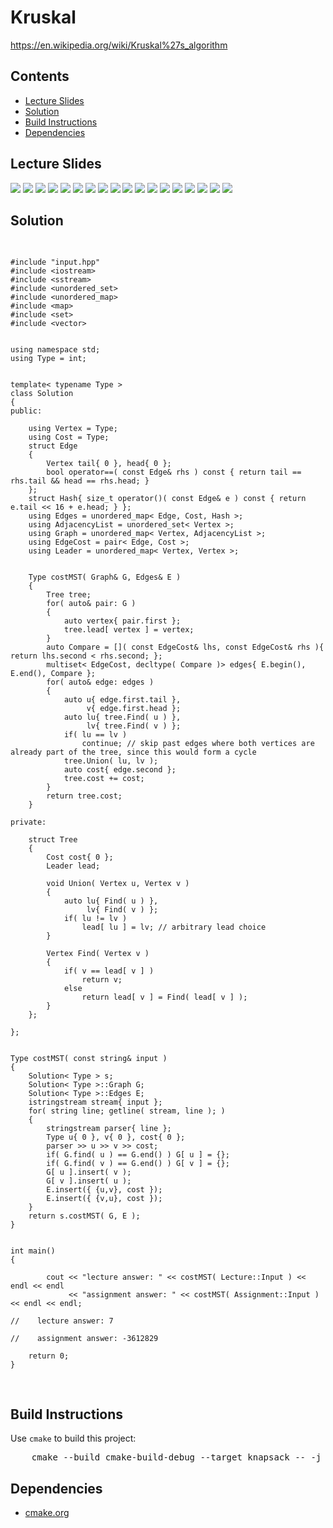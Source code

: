 <h1 id="Kruskal">Kruskal</h1>
<a href="https://en.wikipedia.org/wiki/Kruskal%27s_algorithm">https://en.wikipedia.org/wiki/Kruskal%27s_algorithm</a>
<h2>Contents</h2>
<ul>
  <li>
      <a href="#slides">Lecture Slides</a>
  </li>
  <li>
    <a href="#solution">Solution</a>
  </li>
  <li>
    <a href="#build">Build Instructions</a>
  </li>
  <li>
    <a href="#dependencies">Dependencies</a>
  </li>
</ul>

<h2 id="slides">Lecture Slides</h2>
<img src="https://github.com/claytonjwong/Algorithms-Stanford/blob/master/course3/kruskal_mst/documentation/kruskal_01.png" />
<img src="https://github.com/claytonjwong/Algorithms-Stanford/blob/master/course3/kruskal_mst/documentation/kruskal_02.png" />
<img src="https://github.com/claytonjwong/Algorithms-Stanford/blob/master/course3/kruskal_mst/documentation/kruskal_03.png" />
<img src="https://github.com/claytonjwong/Algorithms-Stanford/blob/master/course3/kruskal_mst/documentation/kruskal_04.png" />
<img src="https://github.com/claytonjwong/Algorithms-Stanford/blob/master/course3/kruskal_mst/documentation/kruskal_05.png" />
<img src="https://github.com/claytonjwong/Algorithms-Stanford/blob/master/course3/kruskal_mst/documentation/kruskal_06.png" />
<img src="https://github.com/claytonjwong/Algorithms-Stanford/blob/master/course3/kruskal_mst/documentation/kruskal_07.png" />
<img src="https://github.com/claytonjwong/Algorithms-Stanford/blob/master/course3/kruskal_mst/documentation/kruskal_08.png" />
<img src="https://github.com/claytonjwong/Algorithms-Stanford/blob/master/course3/kruskal_mst/documentation/kruskal_09.png" />
<img src="https://github.com/claytonjwong/Algorithms-Stanford/blob/master/course3/kruskal_mst/documentation/kruskal_10.png" />
<img src="https://github.com/claytonjwong/Algorithms-Stanford/blob/master/course3/kruskal_mst/documentation/kruskal_11.png" />
<img src="https://github.com/claytonjwong/Algorithms-Stanford/blob/master/course3/kruskal_mst/documentation/kruskal_12.png" />
<img src="https://github.com/claytonjwong/Algorithms-Stanford/blob/master/course3/kruskal_mst/documentation/kruskal_13.png" />
<img src="https://github.com/claytonjwong/Algorithms-Stanford/blob/master/course3/kruskal_mst/documentation/kruskal_14.png" />
<img src="https://github.com/claytonjwong/Algorithms-Stanford/blob/master/course3/kruskal_mst/documentation/kruskal_15.png" />
<img src="https://github.com/claytonjwong/Algorithms-Stanford/blob/master/course3/kruskal_mst/documentation/kruskal_16.png" />
<img src="https://github.com/claytonjwong/Algorithms-Stanford/blob/master/course3/kruskal_mst/documentation/kruskal_17.png" />
<img src="https://github.com/claytonjwong/Algorithms-Stanford/blob/master/course3/kruskal_mst/documentation/kruskal_18.png" />

<h2 id="solution">Solution</h2>
<pre>

    #include "input.hpp"
    #include <iostream>
    #include <sstream>
    #include <unordered_set>
    #include <unordered_map>
    #include <map>
    #include <set>
    #include <vector>
    
    
    using namespace std;
    using Type = int;
    
    
    template< typename Type >
    class Solution
    {
    public:
    
        using Vertex = Type;
        using Cost = Type;
        struct Edge
        {
            Vertex tail{ 0 }, head{ 0 };
            bool operator==( const Edge& rhs ) const { return tail == rhs.tail && head == rhs.head; }
        };
        struct Hash{ size_t operator()( const Edge& e ) const { return e.tail << 16 + e.head; } };
        using Edges = unordered_map< Edge, Cost, Hash >;
        using AdjacencyList = unordered_set< Vertex >;
        using Graph = unordered_map< Vertex, AdjacencyList >;
        using EdgeCost = pair< Edge, Cost >;
        using Leader = unordered_map< Vertex, Vertex >;
    
    
        Type costMST( Graph& G, Edges& E )
        {
            Tree tree;
            for( auto& pair: G )
            {
                auto vertex{ pair.first };
                tree.lead[ vertex ] = vertex;
            }
            auto Compare = []( const EdgeCost& lhs, const EdgeCost& rhs ){ return lhs.second < rhs.second; };
            multiset< EdgeCost, decltype( Compare )> edges{ E.begin(), E.end(), Compare };
            for( auto& edge: edges )
            {
                auto u{ edge.first.tail },
                     v{ edge.first.head };
                auto lu{ tree.Find( u ) },
                     lv{ tree.Find( v ) };
                if( lu == lv )
                    continue; // skip past edges where both vertices are already part of the tree, since this would form a cycle
                tree.Union( lu, lv );
                auto cost{ edge.second };
                tree.cost += cost;
            }
            return tree.cost;
        }
    
    private:
    
        struct Tree
        {
            Cost cost{ 0 };
            Leader lead;
    
            void Union( Vertex u, Vertex v )
            {
                auto lu{ Find( u ) },
                     lv{ Find( v ) };
                if( lu != lv )
                    lead[ lu ] = lv; // arbitrary lead choice
            }
    
            Vertex Find( Vertex v )
            {
                if( v == lead[ v ] )
                    return v;
                else
                    return lead[ v ] = Find( lead[ v ] );
            }
        };
    
    };
    
    
    Type costMST( const string& input )
    {
        Solution< Type > s;
        Solution< Type >::Graph G;
        Solution< Type >::Edges E;
        istringstream stream{ input };
        for( string line; getline( stream, line ); )
        {
            stringstream parser{ line };
            Type u{ 0 }, v{ 0 }, cost{ 0 };
            parser >> u >> v >> cost;
            if( G.find( u ) == G.end() ) G[ u ] = {};
            if( G.find( v ) == G.end() ) G[ v ] = {};
            G[ u ].insert( v );
            G[ v ].insert( u );
            E.insert({ {u,v}, cost });
            E.insert({ {v,u}, cost });
        }
        return s.costMST( G, E );
    }
    
    
    int main()
    {
    
            cout << "lecture answer: " << costMST( Lecture::Input ) << endl << endl
                 << "assignment answer: " << costMST( Assignment::Input ) << endl << endl;
    
    //    lecture answer: 7
    
    //    assignment answer: -3612829
    
        return 0;
    }

</pre>

<h2 id="build">Build Instructions</h2>
<p>Use <code>cmake</code> to build this project:</p>

<pre>
    cmake --build cmake-build-debug --target knapsack -- -j 4
</pre>

<h2 id="dependencies">Dependencies</h2>
<ul>
  <li>
    <a href="https://cmake.org/">cmake.org</a>
  </li>
</ul>

</body>
</html>